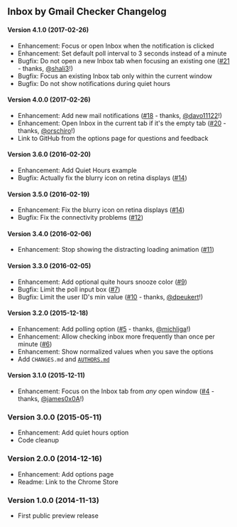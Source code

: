 Inbox by Gmail Checker Changelog
--------------------------------

#### Version 4.1.0 (2017-02-26)

- Enhancement: Focus or open Inbox when the notification is clicked
- Enhancement: Set default poll interval to 3 seconds instead of a minute
- Bugfix: Do not open a new Inbox tab when focusing an existing one ([#21](https://github.com/joeyespo/inbox-by-gmail-checker/pull/21) - thanks, [@shali3][]!)
- Bugfix: Focus an existing Inbox tab only within the current window
- Bugfix: Do not show notifications during quiet hours


#### Version 4.0.0 (2017-02-26)

- Enhancement: Add new mail notifications ([#18](https://github.com/joeyespo/inbox-by-gmail-checker/pull/18) - thanks, [@davo11122][]!)
- Enhancement: Open Inbox in the current tab if it's the empty tab ([#20](https://github.com/joeyespo/inbox-by-gmail-checker/pull/20) - thanks, [@orschiro][]!)
- Link to GitHub from the options page for questions and feedback


#### Version 3.6.0 (2016-02-20)

- Enhancement: Add Quiet Hours example
- Bugfix: Actually fix the blurry icon on retina displays ([#14](https://github.com/joeyespo/inbox-by-gmail-checker/issues/14))


#### Version 3.5.0 (2016-02-19)

- Enhancement: Fix the blurry icon on retina displays ([#14](https://github.com/joeyespo/inbox-by-gmail-checker/issues/14))
- Bugfix: Fix the connectivity problems ([#12](https://github.com/joeyespo/inbox-by-gmail-checker/issues/12))


#### Version 3.4.0 (2016-02-06)

- Enhancement: Stop showing the distracting loading animation ([#11](https://github.com/joeyespo/inbox-by-gmail-checker/issues/11))


#### Version 3.3.0 (2016-02-05)

- Enhancement: Add optional quite hours snooze color ([#9](https://github.com/joeyespo/inbox-by-gmail-checker/issues/9))
- Bugfix: Limit the poll input box ([#7](https://github.com/joeyespo/inbox-by-gmail-checker/issues/7))
- Bugfix: Limit the user ID's min value ([#10](https://github.com/joeyespo/inbox-by-gmail-checker/pull/10) - thanks, [@dpeukert][]!)


#### Version 3.2.0 (2015-12-18)

- Enhancement: Add polling option ([#5](https://github.com/joeyespo/grip/pull/5) - thanks, [@michliga][]!)
- Enhancement: Allow checking inbox more frequently than once per minute ([#6](https://github.com/joeyespo/grip/pull/6))
- Enhancement: Show normalized values when you save the options
- Add `CHANGES.md` and [`AUTHORS.md`](AUTHORS.md)


#### Version 3.1.0 (2015-12-11)

- Enhancement: Focus on the Inbox tab from *any* open window ([#4](https://github.com/joeyespo/grip/pull/4) - thanks, [@james0x0A][]!)


### Version 3.0.0 (2015-05-11)

- Enhancement: Add quiet hours option
- Code cleanup


### Version 2.0.0 (2014-12-16)

- Enhancement: Add options page
- Readme: Link to the Chrome Store


### Version 1.0.0 (2014-11-13)

- First public preview release


[@james0x0A]: https://github.com/james0x0A
[@michliga]: https://github.com/michliga
[@dpeukert]: https://github.com/dpeukert
[@davo11122]: https://github.com/davo11122
[@orschiro]: https://github.com/orschiro
[@shali3]: https://github.com/shali3
